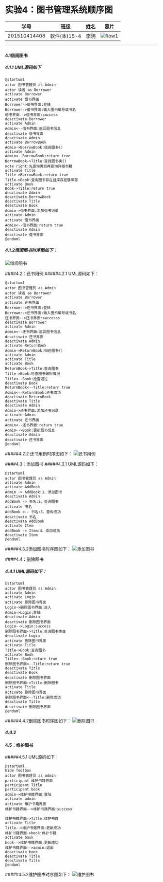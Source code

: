 ﻿

# 实验4：图书管理系统顺序图
|学号|班级|姓名|照片|
|:-------:|:-------------: | :----------:|:---:|
|201510414408|软件(本)15-4|李玥|![flow1](../myself.jpg)|
----------------
#### 4.1借阅图书
##### 4.1.1 UML源码如下
````
@startuml
actor 图书管理员 as Admin
actor 读者 as Borrower
activate Borrower
activate 借书界面
Borrower->借书界面:登陆
Borrower->借书界面:输入图书编号或书名
借书界面-->借书界面:success
deactivate Borrower
activate Admin
Admin<--借书界面:返回图书信息
deactivate 借书界面
deactivate Admin
activate BorrowBook
Admin->BorrowBook:借阅图书()
activate Admin
Admin<--BorrowBook:return true
BorrowBook->Title:查找图书类()
note right:先查询类目再查询详细书籍
activate Title
Title->BorrowBook:return true
Title->Book:查询图书存在且库存足够库存
activate Book
Book->Title:return true
deactivate Admin
deactivate BorrowBook
deactivate Title
deactivate Book
Admin->借书界面:添加借书记录
activate Admin
activate 借书界面
Admin<--借书界面:return true
deactivate Admin
deactivate 借书界面
@enduml

````
##### 4.1.2借阅图书时序图如下：
![借阅图书](借阅图书.PNG)


####4.2：还书用例
#####4.2.1 UML源码如下：
````
@startuml
actor 图书管理员 as Admin
actor 读者 as Borrower
activate Borrower
activate 还书界面
Borrower->还书界面:登陆
Borrower->还书界面:输入图书编号或书名
还书界面-->还书界面:successs
deactivate Borrower
activate Admin
Admin<--还书界面:返回图书信息
deactivate 还书界面
deactivate Admin
activate ReturnBook
Admin->ReturnBook:归还图书()
activate Admin
activate Title
activate Book
ReturnBook->Title:查询图书
Title->Book:检查图书破损情况
Title<--Book:检查通过
deactivate Book
ReturnBook<--Title:return true
Admin<--ReturnBook:还书成功
deactivate ReturnBook
deactivate Title
deactivate Admin
Admin->还书界面:添加还书记录
activate Admin
activate 还书界面
Admin<--还书界面:return true
Admin-->Book:更新图书信息
deactivate Admin
deactivate 还书界面
@enduml
````
#####4.2.2 还书用例时序图如下：
![还书用例](还书用例.PNG)




####4.3：添加图书
#####4.3.1 UML源码如下：

````
@startuml
actor 图书管理员 as Admin
activate Admin
activate AddBook
Admin -> AddBook:1、添加图书
deactivate Admin
AddBook -> 书名:2、查询图书
activate 书名
AddBook <-- 书名:3、查询成功
deactivate 书名
deactivate AddBook
activate Item
AddBook -> Item:4、添加成功
deactivate Item
@enduml
````
#####4.3.2添加图书时序图如下：
![添加图书](添加图书.PNG)



####4.4：删除图书
##### 4.4.1 UML源码如下：

````
@startuml
actor 图书管理员 as Admin
activate Admin
activate Login
activate 删除图书界面
Login->删除图书界面:进入
Admin->Login:登陆
deactivate Admin
deactivate 删除图书界面
Login-->Login:success
删除图书界面->Title:查询图书类目
deactivate Login
activate 删除图书界面
activate Title
Title->Book:查询图书
activate Book
Title<--Book:return true
删除图书界面<--Title:return true
deactivate Title
deactivate Book
deactivate 删除图书界面
删除图书界面->Title:删除图书
activate Title
activate 删除图书界面
删除图书界面<--Title:删除成功
deactivate Title
deactivate 删除图书界面
@enduml
````
#####4.4.2删除图书时序图如下：
![删除图书](删除图书.PNG)

##### 4.4.2


#### 4.5：维护图书
#####4.5.1 UML源码如下：

````
@startuml
hide footbox
actor 图书管理员 as admin
participant 维护书籍界面
participant Title
participant book
admin->维护书籍界面:登陆
activate admin
activate 维护书籍界面
维护书籍界面-->维护书籍界面:success

维护书籍界面->Title:维护书目
activate Title
Title-->维护书籍界面:更新成功
维护书籍界面->book:维护书籍
activate book
book-->维护书籍界面:更新成功
维护书籍界面-->admin:退出
deactivate book
deactivate Title
deactivate Title
@enduml
````
#####4.5.2维护图书时序图如下：
![维护图书](维护图书.PNG)


